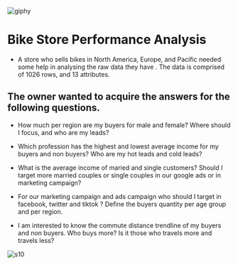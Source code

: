 
![giphy](https://github.com/lois4801/Bike.Store.Performance.Analysis--Excel.PowerQuery-To-ExcelVisualization/assets/96842662/289984a8-0a36-494e-a5c1-c5f7dc48f5e7)

# Bike Store Performance Analysis
- A store who sells bikes in North America, Europe, and Pacific  needed some help in analysing the raw data they have . The data is comprised of 1026 rows, and 13 attributes.

## The owner wanted to acquire the answers for the following questions.
- How much per region are my buyers for male and female? Where should I focus, and who are my leads?

- Which profession has the highest and lowest average income for my buyers and non buyers?
Who are my hot leads and cold leads?

- What is the average income of maried and single customers?
  Should I target more married couples or single couples in our google ads or in marketing campaign?
  
- For our marketing campaign and ads campaign who should I target in facebook, twitter and tiktok ?
  Define the buyers quantity per age group and per region.

- I am interested to know the commute distance trendline of my buyers and non buyers.
  Who buys more? Is it those who travels more and travels less?

  


![s10](https://github.com/lois4801/Bike.Store.Performance.Analysis--Excel.PowerQuery-To-ExcelVisualization/assets/96842662/e0909539-ce45-4577-92f9-af9ce7e2cc82)

    
